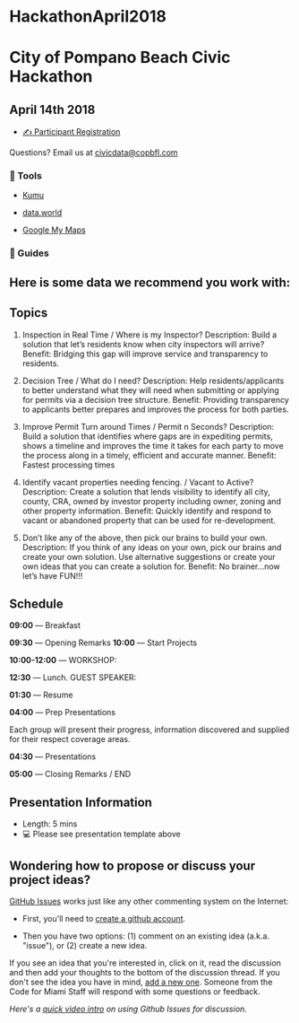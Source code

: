# HackathonApril2018

# City of Pompano Beach Civic Hackathon 

## April 14th 2018

- [&#x270d;&#xfe0f; Participant Registration ](https://www.eventbrite.com/e/city-of-pompano-beach-hackathon-tickets-43900778410?aff=ehomecard)


Questions? Email us at civicdata@copbfl.com 

### :wrench: Tools

* [Kumu](http://kumu.io)

* [data.world](http://data.world)

* [Google My Maps](https://www.google.com/mymaps/)


### :book: Guides

## Here is some data we recommend you work with:

## Topics
1.	Inspection in Real Time / Where is my Inspector?
Description: Build a solution that let’s residents know when city inspectors will arrive? 
Benefit: Bridging this gap will improve service and transparency to residents.

2.	Decision Tree / What do I need?
Description: Help residents/applicants to better understand what they will need when submitting or applying for permits via a decision tree structure. 
Benefit: Providing transparency to applicants better prepares and improves the process for both parties. 

3.	Improve Permit Turn around Times / Permit n Seconds?
Description: Build a solution that identifies where gaps are in expediting permits, shows a timeline and improves the time it takes for each party to move the process along in a timely, efficient and accurate manner.
Benefit: Fastest processing times

4.	Identify vacant properties needing fencing. / Vacant to Active?
Description: Create a solution that lends visibility to identify all city, county, CRA, owned by investor property including owner, zoning and other property information. 
Benefit: Quickly identify and respond to vacant or abandoned property that can be used for re-development. 

5.	Don’t like any of the above, then pick our brains to build your own.
Description: If you think of any ideas on your own, pick our brains and create your own solution.  Use alternative suggestions or create your own ideas that you can create a solution for.
Benefit: No brainer…now let’s have FUN!!!


## Schedule

**09:00** — Breakfast

**09:30** — Opening Remarks 
**10:00** — Start Projects

**10:00-12:00** — WORKSHOP: 

**12:30** — Lunch. GUEST SPEAKER:

**01:30** — Resume

**04:00** — Prep Presentations

Each group will present their progress, information discovered and supplied for their respect coverage areas.

**04:30** — Presentations

**05:00** — Closing Remarks / END

## Presentation Information

- Length: 5 mins
- :computer: Please see presentation template above

## Wondering how to propose or discuss your project ideas?

[GitHub Issues](https://guides.github.com/features/issues/) works just like any other commenting system on the Internet:


- First, you'll need to [create a github account](https://github.com/join).

- Then you have two options: (1) comment on an existing idea (a.k.a. "issue"), or (2) create a new idea.

If you see an idea that you're interested in, click on it, read the discussion and then add your thoughts to the bottom of the discussion thread. If you don't see the idea you have in mind, [add a new one](https://github.com/Code-for-Miami/OpenDataDay2018/issues/new). Someone from the Code for Miami Staff will respond with some questions or feedback.

*Here's a [quick video intro](https://www.youtube.com/watch?v=KlrJVSJRUN4) on using Github Issues for discussion.*

